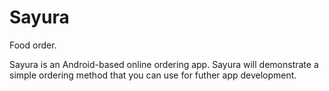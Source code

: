 # Sayura
Food order.

Sayura is an Android-based online ordering app. 
Sayura will demonstrate a simple ordering method that you can use for futher app development.
